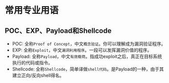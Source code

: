 # 常用专业用语

## POC、EXP、Payload和Shellcode

- POC: 全称`Proof of Concept`，中文`概念验证`。你可以理解成为漏洞验证程序。
- EXP: 全称`Exploit`，中文`漏洞利用程序`。一段可以发挥漏洞价值的程序。
- Payload: 全称`Payload`，中文`有效载荷`。指成功exploit之后，真正在目标系统执行的代码或指令。
- Shellcode: 全称`Shellcode`，简单译做`shell代码`。是Payload的一种，由于其建立正向/反向shell得名。

